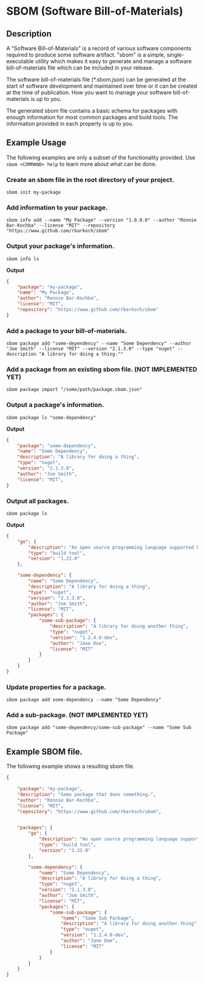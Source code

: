 # SBOM (Software Bill-of-Materials)

## Description

A "Software Bill-of-Materials" is a record of various software components
required to produce some software artifact. "sbom" is a simple, single-
executable utility which makes it easy to generate and manage a software
bill-of-materials file which can be included in your release.

The software bill-of-materials file (*.sbom.json) can be generated at the
start of software development and maintained over time or it can be created at
the time of publication. How you want to manage your software bill-of-materials
is up to you.

The generated sbom file contains a basic schema for packages with enough
information for most common packages and build tools. The information provided
in each property is up to you.

## Example Usage

The following examples are only a subset of the functionality provided. Use `sbom <COMMAND> help` to learn more about what can be done.

### Create an sbom file in the root directory of your project.

`sbom init my-package`

### Add information to your package.

`sbom info add --name "My Package" --version "1.0.0.0" --author "Ronnie Bar-Kochba" --license "MIT" --repository "https://www.github.com/rbarkoch/sbom"`

### Output your package's information.

`sbom info ls`

**Output**
```json
{
    "package": "my-package",
    "name": "My Package",
    "author": "Ronnie Bar-Kochba",
    "license": "MIT",
    "repository": "https://www.github.com/rbarkoch/sbom"
}
```

### Add a package to your bill-of-materials.

`sbom package add "some-dependency" --name "Some Dependency" --author "Joe Smith" --license "MIT" --version "2.1.3.0" --type "nuget" --description "A library for doing a thing.""`

### Add a package from an existing sbom file. (NOT IMPLEMENTED YET)

`sbom package import "/some/path/package.sbom.json"`

### Output a package's information.

`sbom package ls "some-dependency"`

**Output**
```json
{
    "package": "some-dependency",
    "name": "Some Dependency",
    "description": "A library for doing a thing",
    "type": "nuget",
    "version": "2.1.3.0",
    "author": "Joe Smith",
    "license": "MIT",
}
```

### Output all packages.

`sbom package ls`

**Output**
```json
{
    "go": {
        "description": "An open source programming language supported by Google.",
        "type": "build tool",
        "version": "1.22.0"
    },

    "some-dependency": {
        "name": "Some Dependency",
        "description": "A library for doing a thing",
        "type": "nuget",
        "version": "2.1.3.0",
        "author": "Joe Smith",
        "license": "MIT",
        "packages": {
            "some-sub-package": {
                "description": "A library for doing another thing",
                "type": "nuget",
                "version": "1.2.4.0-dev",
                "author": "Jane Doe",
                "license": "MIT"
            }
        }
    }
}
```

### Update properties for a package.

`sbom package add some-dependency --name "Some Dependency"`

### Add a sub-package. (NOT IMPLEMENTED YET)

`sbom package add "some-dependency/some-sub-package" --name "Some Sub Package"`


## Example SBOM file.

The following example shows a resulting sbom file.

```json
{
    
    "package": "my-package",
    "description": "Some package that does something.",
    "author": "Ronnie Bar-Kochba",
    "license": "MIT",
    "repository": "https://www.github.com/rbarkoch/sbom",


    "packages": {
        "go": {
            "description": "An open source programming language supported by Google.",
            "type": "build tool",
            "version": "1.22.0"
        },

        "some-dependency": {
            "name": "Some Dependency",
            "description": "A library for doing a thing",
            "type": "nuget",
            "version": "2.1.3.0",
            "author": "Joe Smith",
            "license": "MIT",
            "packages": {
                "some-sub-package": {
                    "name": "Some Sub Package",
                    "description": "A library for doing another thing",
                    "type": "nuget",
                    "version": "1.2.4.0-dev",
                    "author": "Jane Doe",
                    "license": "MIT"
                }
            }
        }
    }
}
```